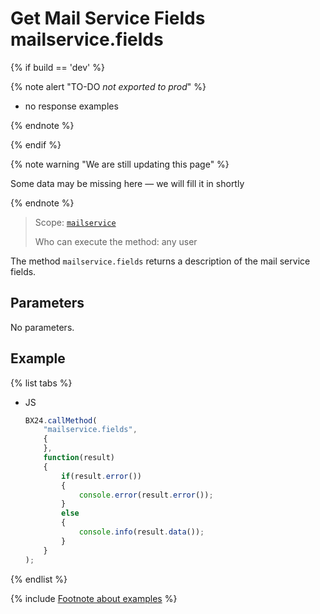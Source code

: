 # Get Mail Service Fields mailservice.fields

{% if build == 'dev' %}

{% note alert "TO-DO _not exported to prod_" %}

- no response examples

{% endnote %}

{% endif %}

{% note warning "We are still updating this page" %}

Some data may be missing here — we will fill it in shortly

{% endnote %}

> Scope: [`mailservice`](../scopes/permissions.md)
>
> Who can execute the method: any user

The method `mailservice.fields` returns a description of the mail service fields.

## Parameters

No parameters.

## Example

{% list tabs %}

- JS

    ```js
    BX24.callMethod(
        "mailservice.fields",
        {
        },
        function(result)
        {
            if(result.error())
            {
                console.error(result.error());
            }
            else
            {
                console.info(result.data());
            }
        }
    );
    ```

{% endlist %}

{% include [Footnote about examples](../../_includes/examples.md) %}